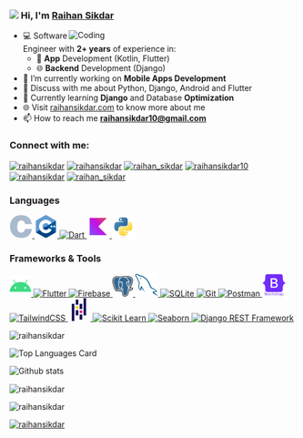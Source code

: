 <!--
<div align="center">
  <a href="https://raihansikdar.io"> 
    <img src="https://github.com/raihansikdar/RaihanSikdar/blob/main/image_processing20211210-14151-1qv8rrp.gif?raw=true"
         alt="MasterHead"
         style="height: 400px; width: 600px;">
  </a>
</div>
-->

<!-- [![MasterHead](https://miro.medium.com/max/1400/0*9fHp7XPtNDqQr2oQ.gif)](https://raihansikdar.io) -->


<!--
<h1 align="center">Hi 👋, I'm Raihan Sikdar</h1>
<h3 align="center">A passionate Software Engineer and Machine Learning Enthusiast from Bangladesh</h3>
<p>I'm currently working on Mobile Development. As mobile app developer I use Flutter which is a framework for cross platform app development and I really love it.</p>
<h4> Skills:</h4> 
<h5> ⭐>>> Flutter: Dart Programming Language • State Management: Bloc, GetX, Provider • REST API Integration • Responsive Design • Firebase • Localization • Location and Map • Payment gateway </h5>
<h5> ⭐>>> Data Science (DS) : Data analysis • Data Mining >>>Data Manipulation : Pandas • NumPy • Sklearn • Scikit-Learn >>>Data Visualization : Matplotlib • Seaborn  </h5>
<h5> ⭐>>> Machine Learning (ML) : Linear Classification • Linear Regression • K-Nearest Neighbour (KNN) • Logistic Regression • Support Vector Machine (SVM) • Naive Bayes • Decision Tree • Random Forest • K-Means</h5> 

-->


<!-- <h4> ⭐>>> Software Quality Assurance (SQA) : </h4>
<h5> Manual Testing: Requirement Analysis, Designing, Test Planning, Writing & Reviewing Test Case, Test Execution & Evaluation, Creating Test Report, Root cause analysis & Bug reporting using test management tools. • API Testing Tool : Postman • Performance Testing Tool : JMeter • Agile Methodology & Project Management Tool : Jira </h5>   -->

###  <img src="https://media.giphy.com/media/hvRJCLFzcasrR4ia7z/giphy.gif" width="2%"> Hi, I'm <a href="https://github.com/raihansikdar"> Raihan Sikdar </a>

<img align="right" alt="Coding" width="400" src="https://raw.githubusercontent.com/abhisheknaiidu/abhisheknaiidu/master/code.gif">
<!-- <p align="left"> <img src="https://komarev.com/ghpvc/?username=raihansikdar&label=Profile%20views&color=0e75b6&style=flat" alt="raihansikdar" /> </p> -->

- 💻 Software Engineer with **2+ years** of experience in:
  - 📱 **App** Development (Kotlin, Flutter)
  - 🌐 **Backend** Development (Django)
- 🔭 I’m currently working on **Mobile Apps Development**
- 💬 Discuss with me about Python, Django, Android and Flutter
- 🌱 Currently learning **Django** and Database **Optimization**
- 🌐 Visit [raihansikdar.com](https://raihansikdar.com) to know more about me
- 📫 How to reach me **raihansikdar10@gmail.com**


<h3 align="left">Connect with me:</h3>
<p align="left">
<a href="https://linkedin.com/in/raihansikdar" target="blank"><img align="center" src="https://raw.githubusercontent.com/rahuldkjain/github-profile-readme-generator/master/src/images/icons/Social/linked-in-alt.svg" alt="raihansikdar" height="30" width="40" /></a>
<a href="https://kaggle.com/raihansikdar" target="blank"><img align="center" src="https://raw.githubusercontent.com/rahuldkjain/github-profile-readme-generator/master/src/images/icons/Social/kaggle.svg" alt="raihansikdar" height="30" width="40" /></a>
<a href="https://www.codechef.com/users/raihan_sikdar" target="blank"><img align="center" src="https://cdn.jsdelivr.net/npm/simple-icons@3.1.0/icons/codechef.svg" alt="raihan_sikdar" height="30" width="40" /></a>
<a href="https://www.hackerrank.com/raihansikdar10" target="blank"><img align="center" src="https://raw.githubusercontent.com/rahuldkjain/github-profile-readme-generator/master/src/images/icons/Social/hackerrank.svg" alt="raihansikdar10" height="30" width="40" /></a>
<a href="https://www.leetcode.com/raihansikdar" target="blank"><img align="center" src="https://raw.githubusercontent.com/rahuldkjain/github-profile-readme-generator/master/src/images/icons/Social/leet-code.svg" alt="raihansikdar" height="30" width="40" /></a>
<a href="https://codeforces.com/profile/raihan_sikdar" target="blank"><img align="center" src="https://raw.githubusercontent.com/rahuldkjain/github-profile-readme-generator/master/src/images/icons/Social/codeforces.svg" alt="raihan_sikdar" height="30" width="40" /></a>
</p>


<!-- Languages -->
<h3>Languages</h3>
<p>
  <a href="https://www.cprogramming.com/" target="_blank" rel="noreferrer">
    <img src="https://raw.githubusercontent.com/devicons/devicon/master/icons/c/c-original.svg" alt="C" width="40" height="40"/>
  </a>
  <a href="https://www.w3schools.com/cpp/" target="_blank" rel="noreferrer">
    <img src="https://raw.githubusercontent.com/devicons/devicon/master/icons/cplusplus/cplusplus-original.svg" alt="C++" width="40" height="40"/>
  </a>
  <a href="https://dart.dev" target="_blank" rel="noreferrer">
    <img src="https://www.vectorlogo.zone/logos/dartlang/dartlang-icon.svg" alt="Dart" width="40" height="40"/>
  </a>
   <a href="https://kotlinlang.org/" target="_blank" rel="noreferrer">
    <img src="https://raw.githubusercontent.com/devicons/devicon/master/icons/kotlin/kotlin-original.svg" alt="Kotlin" width="40" height="40"/>
  </a>
  <a href="https://www.python.org" target="_blank" rel="noreferrer">
    <img src="https://raw.githubusercontent.com/devicons/devicon/master/icons/python/python-original.svg" alt="Python" width="40" height="40"/>
  </a>
   
</p>

<!-- Frameworks & Tools -->
<h3>Frameworks & Tools</h3>
<p>
  <a href="https://www.android.com" target="_blank" rel="noreferrer">
    <img src="https://raw.githubusercontent.com/github/explore/80688e429a7d4ef2fca1e82350fe8e3517d3494d/topics/android/android.png" alt="Android" width="38"/>
  </a>
  <a href="https://flutter.dev" target="_blank" rel="noreferrer">
    <img src="https://www.vectorlogo.zone/logos/flutterio/flutterio-icon.svg" alt="Flutter" width="40" height="40"/>
  </a>
  <a href="https://firebase.google.com/" target="_blank" rel="noreferrer">
    <img src="https://www.vectorlogo.zone/logos/firebase/firebase-icon.svg" alt="Firebase" width="40" height="40"/>
  </a>
  <a href="https://www.postgresql.org" target="_blank" rel="noreferrer">
    <img src="https://raw.githubusercontent.com/github/explore/80688e429a7d4ef2fca1e82350fe8e3517d3494d/topics/postgresql/postgresql.png" alt="PostgreSQL" width="36"/>
  </a>
  <a href="https://www.mysql.com" target="_blank" rel="noreferrer">
    <img src="https://raw.githubusercontent.com/devicons/devicon/master/icons/mysql/mysql-original.svg" alt="MySQL" width="40"/>
  </a>
  <a href="https://www.sqlite.org/" target="_blank" rel="noreferrer">
    <img src="https://www.vectorlogo.zone/logos/sqlite/sqlite-icon.svg" alt="SQLite" width="40" height="40"/>
  </a>
  <a href="https://git-scm.com/" target="_blank" rel="noreferrer">
    <img src="https://www.vectorlogo.zone/logos/git-scm/git-scm-icon.svg" alt="Git" width="40" height="40"/>
  </a>
  <a href="https://postman.com" target="_blank" rel="noreferrer">
    <img src="https://www.vectorlogo.zone/logos/getpostman/getpostman-icon.svg" alt="Postman" width="40" height="40"/>
  </a>
  <a href="https://getbootstrap.com" target="_blank" rel="noreferrer">
    <img src="https://raw.githubusercontent.com/devicons/devicon/master/icons/bootstrap/bootstrap-plain-wordmark.svg" alt="Bootstrap" width="40" height="40"/>
  </a>
  <a href="https://tailwindcss.com/" target="_blank" rel="noreferrer">
    <img src="https://www.vectorlogo.zone/logos/tailwindcss/tailwindcss-icon.svg" alt="TailwindCSS" width="40" height="40"/>
  </a>
  <a href="https://pandas.pydata.org/" target="_blank" rel="noreferrer">
    <img src="https://raw.githubusercontent.com/devicons/devicon/master/icons/pandas/pandas-original.svg" alt="Pandas" width="40" height="40"/>
  </a>
  <a href="https://scikit-learn.org/" target="_blank" rel="noreferrer">
    <img src="https://upload.wikimedia.org/wikipedia/commons/0/05/Scikit_learn_logo_small.svg" alt="Scikit Learn" width="40" height="40"/>
  </a>
  <a href="https://seaborn.pydata.org/" target="_blank" rel="noreferrer">
    <img src="https://seaborn.pydata.org/_images/logo-mark-lightbg.svg" alt="Seaborn" width="40" height="40"/>
  </a>
  <a href="https://www.django-rest-framework.org/" target="_blank" rel="noreferrer">
    <img src="https://www.vectorlogo.zone/logos/djangoproject/djangoproject-icon.svg" alt="Django REST Framework" width="40" height="40"/>
  </a>
</p>


<img src="https://komarev.com/ghpvc/?username=raihansikdar&label=Total+Profile+Views:&color=red&style=for-the-badge" alt="raihansikdar" height="36" />



<!-- 
 <p><img align="left" src="https://github-readme-stats.vercel.app/api/top-langs?username=raihansikdar&show_icons=true&locale=en&layout=compact" alt="raihansikdar" /></p>
-->


![Top Languages Card](https://github-readme-stats.vercel.app/api/top-langs/?username=raihansikdar)


![Github stats](https://github-readme-stats.vercel.app/api?username=raihansikdar&theme=highcontrast&show_icons=true&count_private=true)
<!--

<p>&nbsp;<img align="center" src="https://github-readme-stats.vercel.app/api?username=raihansikdar&show_icons=true&locale=en" alt="raihansikdar" /></p>
-->

<p><img align="center" src="https://github-readme-streak-stats.herokuapp.com/?user=raihansikdar&" alt="raihansikdar" /></p>




<p align="left"> <img src="https://komarev.com/ghpvc/?username=raihansikdar&label=Profile%20views&color=0e75b6&style=flat" alt="raihansikdar" /> </p>

<p align="left"> <a href="https://github.com/ryo-ma/github-profile-trophy"><img src="https://github-profile-trophy.vercel.app/?username=raihansikdar" alt="raihansikdar" /></a> </p>
